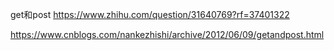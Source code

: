 get和post
https://www.zhihu.com/question/31640769?rf=37401322

https://www.cnblogs.com/nankezhishi/archive/2012/06/09/getandpost.html